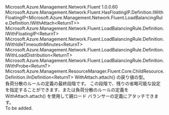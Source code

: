 <Type Name="IWithAttach&lt;ReturnT&gt;" FullName="Microsoft.Azure.Management.Network.Fluent.LoadBalancingRule.Definition.IWithAttach&lt;ReturnT&gt;">
  <TypeSignature Language="C#" Value="public interface IWithAttach&lt;ReturnT&gt; : Microsoft.Azure.Management.Network.Fluent.HasFloatingIP.Definition.IWithFloatingIP&lt;Microsoft.Azure.Management.Network.Fluent.LoadBalancingRule.Definition.IWithAttach&lt;ReturnT&gt;&gt;, Microsoft.Azure.Management.Network.Fluent.LoadBalancingRule.Definition.IWithFloatingIP&lt;ReturnT&gt;, Microsoft.Azure.Management.Network.Fluent.LoadBalancingRule.Definition.IWithIdleTimeoutInMinutes&lt;ReturnT&gt;, Microsoft.Azure.Management.Network.Fluent.LoadBalancingRule.Definition.IWithLoadDistribution&lt;ReturnT&gt;, Microsoft.Azure.Management.Network.Fluent.LoadBalancingRule.Definition.IWithProbe&lt;ReturnT&gt;, Microsoft.Azure.Management.ResourceManager.Fluent.Core.ChildResource.Definition.IInDefinition&lt;ReturnT&gt;" />
  <TypeSignature Language="ILAsm" Value=".class public interface auto ansi abstract IWithAttach`1&lt;ReturnT&gt; implements class Microsoft.Azure.Management.Network.Fluent.HasFloatingIP.Definition.IWithFloatingIP`1&lt;class Microsoft.Azure.Management.Network.Fluent.LoadBalancingRule.Definition.IWithAttach`1&lt;!ReturnT&gt;&gt;, class Microsoft.Azure.Management.Network.Fluent.LoadBalancingRule.Definition.IWithFloatingIP`1&lt;!ReturnT&gt;, class Microsoft.Azure.Management.Network.Fluent.LoadBalancingRule.Definition.IWithIdleTimeoutInMinutes`1&lt;!ReturnT&gt;, class Microsoft.Azure.Management.Network.Fluent.LoadBalancingRule.Definition.IWithLoadDistribution`1&lt;!ReturnT&gt;, class Microsoft.Azure.Management.Network.Fluent.LoadBalancingRule.Definition.IWithProbe`1&lt;!ReturnT&gt;, class Microsoft.Azure.Management.ResourceManager.Fluent.Core.ChildResource.Definition.IInDefinition`1&lt;!ReturnT&gt;" />
  <TypeSignature Language="DocId" Value="T:Microsoft.Azure.Management.Network.Fluent.LoadBalancingRule.Definition.IWithAttach`1" />
  <TypeSignature Language="VB.NET" Value="Public Interface IWithAttach(Of ReturnT)&#xA;Implements IInDefinition(Of ReturnT), IWithFloatingIP(Of IWithAttach(Of ReturnT)), IWithFloatingIP(Of ReturnT), IWithIdleTimeoutInMinutes(Of ReturnT), IWithLoadDistribution(Of ReturnT), IWithProbe(Of ReturnT)" />
  <TypeSignature Language="F#" Value="type IWithAttach&lt;'ReturnT&gt; = interface&#xA;    interface IInDefinition&lt;'ReturnT&gt;&#xA;    interface IWithFloatingIP&lt;'ReturnT&gt;&#xA;    interface IWithFloatingIP&lt;IWithAttach&lt;'ReturnT&gt;&gt;&#xA;    interface IWithIdleTimeoutInMinutes&lt;'ReturnT&gt;&#xA;    interface IWithLoadDistribution&lt;'ReturnT&gt;&#xA;    interface IWithProbe&lt;'ReturnT&gt;" />
  <AssemblyInfo>
    <AssemblyName>Microsoft.Azure.Management.Network.Fluent</AssemblyName>
    <AssemblyVersion>1.0.0.60</AssemblyVersion>
  </AssemblyInfo>
  <TypeParameters>
    <TypeParameter Name="ParentT" />
  </TypeParameters>
  <Interfaces>
    <Interface>
      <InterfaceName>Microsoft.Azure.Management.Network.Fluent.HasFloatingIP.Definition.IWithFloatingIP&lt;Microsoft.Azure.Management.Network.Fluent.LoadBalancingRule.Definition.IWithAttach&lt;ReturnT&gt;&gt;</InterfaceName>
    </Interface>
    <Interface>
      <InterfaceName>Microsoft.Azure.Management.Network.Fluent.LoadBalancingRule.Definition.IWithFloatingIP&lt;ReturnT&gt;</InterfaceName>
    </Interface>
    <Interface>
      <InterfaceName>Microsoft.Azure.Management.Network.Fluent.LoadBalancingRule.Definition.IWithIdleTimeoutInMinutes&lt;ReturnT&gt;</InterfaceName>
    </Interface>
    <Interface>
      <InterfaceName>Microsoft.Azure.Management.Network.Fluent.LoadBalancingRule.Definition.IWithLoadDistribution&lt;ReturnT&gt;</InterfaceName>
    </Interface>
    <Interface>
      <InterfaceName>Microsoft.Azure.Management.Network.Fluent.LoadBalancingRule.Definition.IWithProbe&lt;ReturnT&gt;</InterfaceName>
    </Interface>
    <Interface>
      <InterfaceName>Microsoft.Azure.Management.ResourceManager.Fluent.Core.ChildResource.Definition.IInDefinition&lt;ReturnT&gt;</InterfaceName>
    </Interface>
  </Interfaces>
  <Docs>
    <typeparam name="ReturnT">WithAttach.attach() の戻り値の型。</typeparam>
    <summary>
            負荷分散のルールの定義の最終段階です。
            この段階で、残りの省略可能な設定を指定することができます、または負荷分散のルールの定義を WithAttach.attach() を使用して親ロード バランサーの定義にアタッチできます。
            </summary>
    <remarks>To be added.</remarks>
  </Docs>
  <Members />
</Type>